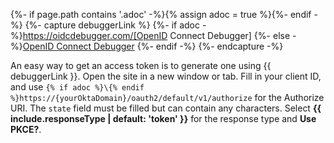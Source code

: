 {%- if page.path contains '.adoc' -%}{% assign adoc = true %}{%- endif -%}
{%- capture debuggerLink %}
{%- if adoc -%}https://oidcdebugger.com/[OpenID Connect Debugger]
{%- else -%}[OpenID Connect Debugger](https://oidcdebugger.com/)
{%- endif -%}
{%- endcapture -%}

An easy way to get an access token is to generate one using {{ debuggerLink }}. Open the site in a new window or tab. Fill in your client ID, and use `{% if adoc %}\{% endif %}https://{yourOktaDomain}/oauth2/default/v1/authorize` for the Authorize URI. The `state` field must be filled but can contain any characters. Select **{{ include.responseType | default: 'token' }}** for the response type and **Use PKCE?**.

